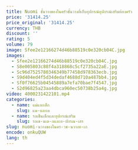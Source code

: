 ```yaml
---
title: Nuomi ชั้นวางของในครัวชั้นวางที่เก็บอุปกรณ์อุปกรณ์เสริมห้องครัว
price: '31414.25'
price_original: '31414.25'
currency: THB
discount: ''
rating: 5
volume: 79
image: Sfee2e12166274d46b88519c0e320cb04C.jpg
images:
  - Sfee2e12166274d46b88519c0e320cb04C.jpg
  - S8e005803c88f4a318868c5cf2735a22aE.jpg
  - Sc96d7525780346349b77458d978363ecb.jpg
  - S9d404ed4f5d34dedaf4688d710a487bb4.jpg
  - Sf0f76625b04545889a7efa70bae7f4547.jpg
  - S2d96825a23aa4dbca960ec50738b25a4g.jpg
video: 4000231422101.mp4
categories:
  - name: แม่และเด็ก
    slug: แม-และเด
  - name: รถเข็นเด็กและอุปกรณ์เสริม
    slug: รถเข-นเด-กและอ-ปกรณ-เสร
slug: nuomi-นวางของในคร-วช-นวางท-เก
encode: onkuQUW
lang: th
---
```

  